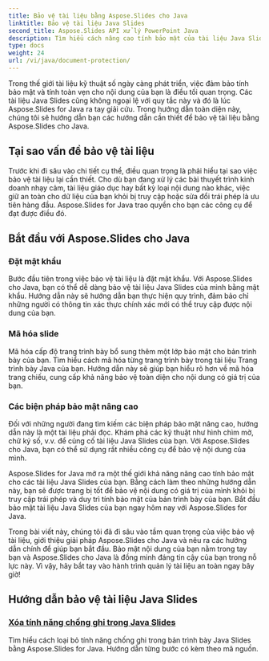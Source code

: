 ```yaml
---
title: Bảo vệ tài liệu bằng Aspose.Slides cho Java
linktitle: Bảo vệ tài liệu Java Slides
second_title: Aspose.Slides API xử lý PowerPoint Java
description: Tìm hiểu cách nâng cao tính bảo mật của tài liệu Java Slides của bạn bằng Aspose.Slides. Khám phá hướng dẫn từng bước để bảo vệ tài liệu.
type: docs
weight: 24
url: /vi/java/document-protection/
---
```

Trong thế giới tài liệu kỹ thuật số ngày càng phát triển, việc đảm bảo tính bảo mật và tính toàn vẹn cho nội dung của bạn là điều tối quan trọng. Các tài liệu Java Slides cũng không ngoại lệ với quy tắc này và đó là lúc Aspose.Slides for Java ra tay giải cứu. Trong hướng dẫn toàn diện này, chúng tôi sẽ hướng dẫn bạn các hướng dẫn cần thiết để bảo vệ tài liệu bằng Aspose.Slides cho Java.

## Tại sao vấn đề bảo vệ tài liệu

Trước khi đi sâu vào chi tiết cụ thể, điều quan trọng là phải hiểu tại sao việc bảo vệ tài liệu lại cần thiết. Cho dù bạn đang xử lý các bài thuyết trình kinh doanh nhạy cảm, tài liệu giáo dục hay bất kỳ loại nội dung nào khác, việc giữ an toàn cho dữ liệu của bạn khỏi bị truy cập hoặc sửa đổi trái phép là ưu tiên hàng đầu. Aspose.Slides for Java trao quyền cho bạn các công cụ để đạt được điều đó.

## Bắt đầu với Aspose.Slides cho Java

### Đặt mật khẩu

Bước đầu tiên trong việc bảo vệ tài liệu là đặt mật khẩu. Với Aspose.Slides cho Java, bạn có thể dễ dàng bảo vệ tài liệu Java Slides của mình bằng mật khẩu. Hướng dẫn này sẽ hướng dẫn bạn thực hiện quy trình, đảm bảo chỉ những người có thông tin xác thực chính xác mới có thể truy cập được nội dung của bạn.

### Mã hóa slide

Mã hóa cấp độ trang trình bày bổ sung thêm một lớp bảo mật cho bản trình bày của bạn. Tìm hiểu cách mã hóa từng trang trình bày trong tài liệu Trang trình bày Java của bạn. Hướng dẫn này sẽ giúp bạn hiểu rõ hơn về mã hóa trang chiếu, cung cấp khả năng bảo vệ toàn diện cho nội dung có giá trị của bạn.

###  Các biện pháp bảo mật nâng cao

Đối với những người đang tìm kiếm các biện pháp bảo mật nâng cao, hướng dẫn này là một tài liệu phải đọc. Khám phá các kỹ thuật như hình chìm mờ, chữ ký số, v.v. để củng cố tài liệu Java Slides của bạn. Với Aspose.Slides cho Java, bạn có thể sử dụng rất nhiều công cụ để bảo vệ nội dung của mình.

Aspose.Slides for Java mở ra một thế giới khả năng nâng cao tính bảo mật cho các tài liệu Java Slides của bạn. Bằng cách làm theo những hướng dẫn này, bạn sẽ được trang bị tốt để bảo vệ nội dung có giá trị của mình khỏi bị truy cập trái phép và duy trì tính bảo mật của bản trình bày của bạn. Bắt đầu bảo mật tài liệu Java Slides của bạn ngay hôm nay với Aspose.Slides for Java.

Trong bài viết này, chúng tôi đã đi sâu vào tầm quan trọng của việc bảo vệ tài liệu, giới thiệu giải pháp Aspose.Slides cho Java và nêu ra các hướng dẫn chính để giúp bạn bắt đầu. Bảo mật nội dung của bạn nằm trong tay bạn và Aspose.Slides cho Java là đồng minh đáng tin cậy của bạn trong nỗ lực này. Vì vậy, hãy bắt tay vào hành trình quản lý tài liệu an toàn ngay bây giờ!

## Hướng dẫn bảo vệ tài liệu Java Slides
### [Xóa tính năng chống ghi trong Java Slides](./remove-write-protection-in-java-slides/)
Tìm hiểu cách loại bỏ tính năng chống ghi trong bản trình bày Java Slides bằng Aspose.Slides for Java. Hướng dẫn từng bước có kèm theo mã nguồn.